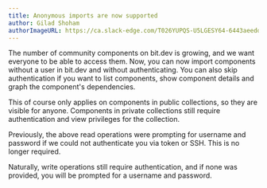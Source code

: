 ```yaml
---
title: Anonymous imports are now supported
author: Gilad Shoham
authorImageURL: https://ca.slack-edge.com/T026YUPQS-U5LGESY64-6443aeedd191-512
---
```


The number of community components on bit.dev is growing, and we want everyone to be able to access them. Now, you can now import components without a user in bit.dev and without authenticating. You can also skip authentication if you want to list components, show component details and graph the component's dependencies.  

<!--truncate-->

This of course only applies on components in public collections, so they are visible for anyone. Components in private collections still require authentication and view privileges for the collection.  

Previously, the above read operations were prompting for username and password if we could not authenticate you via token or SSH. This is no longer required.  

Naturally, write operations still require authentication, and if none was provided, you will be prompted for a username and password.  

